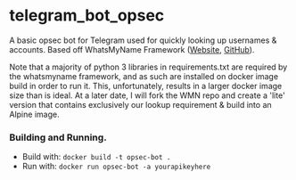 # telegram_bot_opsec
A basic opsec bot for Telegram used for quickly looking up usernames & accounts. Based off WhatsMyName Framework ([Website](https://whatsmyname.app/), [GitHub](https://github.com/webbreacher/whatsmyname)).

Note that a majority of python 3 libraries in requirements.txt are required by the whatsmyname framework, and as such are installed on docker image build in order to run it. This, unfortunately, results in a larger docker image size than is ideal. At a later date, I will fork the WMN repo and create a 'lite' version that contains exclusively our lookup requirement & build into an Alpine image.

### Building and Running.
- Build with: `docker build -t opsec-bot .`
- Run with: `docker run opsec-bot -a yourapikeyhere`
